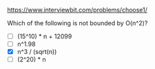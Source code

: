https://www.interviewbit.com/problems/choose1/

Which of the following is not bounded by O(n^2)?

- [ ] (15^10) * n + 12099
- [ ] n^1.98
- [x] n^3 / (sqrt(n))
- [ ] (2^20) * n
